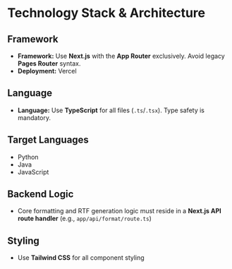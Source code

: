 # Technology Stack & Architecture

## Framework
- **Framework:** Use **Next.js** with the **App Router** exclusively. Avoid legacy **Pages Router** syntax.
- **Deployment:** Vercel

## Language
- **Language:** Use **TypeScript** for all files (`.ts`/`.tsx`). Type safety is mandatory.

## Target Languages
- Python
- Java
- JavaScript

## Backend Logic
- Core formatting and RTF generation logic must reside in a **Next.js API route handler** (e.g., `app/api/format/route.ts`)

## Styling
- Use **Tailwind CSS** for all component styling
